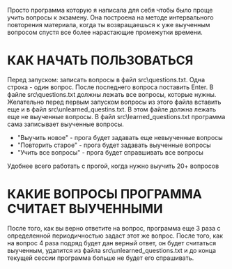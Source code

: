 Просто программа которую я написала для себя чтобы было проще учить вопросы к экзамену. Она построена на методе интервального повторения материала, когда ты возвращаешься к уже выученным вопросом спустя все более нарастающие промежутки времени.


# КАК НАЧАТЬ ПОЛЬЗОВАТЬСЯ
Перед запуском: записать вопросы в файл src\questions.txt. Одна строка - один вопрос.
После последнего вопроса поставить Enter.
В файле src\questions.txt должны лежать все вопросы, которые нужны. 
Желательно перед первым запуском вопросы из этого файла вставить еще и в файл src\unlearned_questins.txt.
В этом файле должна лежать еще не выученные вопросы.
В файл src\learned_questions.txt программа сама записывает выученные вопросы.

 - "Выучить новое" - прога будет задавать еще невыученные вопросы
 - "Повторить старое" - прога будет задавать выученные вопросы
 - "Учить все вопросы" - прога будет справшивать все вопросы

Удобнее всего работать с прогой, когда нужно выучить 20+ вопросов


# КАКИЕ ВОПРОСЫ ПРОГРАММА СЧИТАЕТ ВЫУЧЕННЫМИ
После того, как вы верно ответите на вопрос, программа еще 3 раза с определенной
периодичностью задаст этот же вопрос. После того, как на вопрос 4 раза подряд будет дан
верный ответ, он будет считаться выученным, удалится из файла src\unlearned_questions.txt 
и до конца текущей сессии программа больше не будет его спрашивать.


